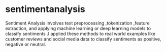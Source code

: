 # sentimentanalysis
Sentiment Analysis involves text preprocessing ,tokenization ,feature extraction, and applying machine learning or deep learning models to classify sentiments .I applied these methods to real world examples like customer reviews and  social media data to classify sentiments as positive, negative or neutral.
